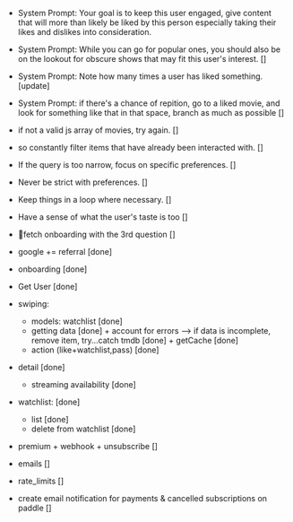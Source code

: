 - System Prompt: Your goal is to keep this user engaged, give content that will more than likely be liked by this person especially taking their likes and dislikes into consideration.
- System Prompt: While you can go for popular ones, you should also be on the lookout for obscure shows that may fit this user's interest. []
- System Prompt: Note how many times a user has liked something. [update]
- System Prompt: if there's a chance of repition, go to a liked movie, and look for something like that in that space, branch as much as possible []
- if not a valid js array of movies, try again. []
- so constantly filter items that have already been interacted with. []
- If the query is too narrow, focus on specific preferences. []
- Never be strict with preferences. []
- Keep things in a loop where necessary. []
- Have a sense of what the user's taste is too []
- 📌fetch onboarding with the 3rd question []

- google += referral [done]
- onboarding [done]
- Get User [done]
- swiping:
  - models: watchlist [done]
  - getting data [done] + account for errors --> if data is incomplete, remove item, try...catch tmdb [done] + getCache [done]
  - action (like+watchlist,pass) [done]
- detail [done]
  - streaming availability [done]
- watchlist: [done]
  - list [done]
  - delete from watchlist [done]
- premium + webhook + unsubscribe []
- emails []
- rate_limits []

- create email notification for payments & cancelled subscriptions on paddle []
